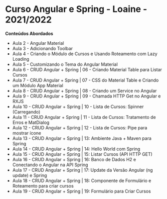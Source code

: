 # Curso Angular e Spring - Loaine - 2021/2022

**Conteúdos Abordados**

 - Aula 2 - Angular Material
 - Aula 3 - Adicionando Toolbar
 - Aula 4 - Criando o Módulo de Cursos e Usando Roteamento com Lazy Loading
 - Aula 5 - Customizando o Tema do Angular Material
 - Aula 6  - CRUD Angular + Spring | 06 - Criando Material Table para Listar Cursos
 - Aula 7  - CRUD Angular + Spring | 07 - CSS do Material Table e Criando um Módulo App Material
 - Aula 8  - CRUD Angular + Spring | 08 - Criando um Service no Angular
 - Aula 9  - CRUD Angular + Spring | 09 - Chamada HTTP Get no Angular e RXJS
 - Aula 10 - CRUD Angular + Spring | 10 - Lista de Cursos: Spinner (Carregando)
 - Aula 11 - CRUD Angular + Spring | 11 - Lista de Cursos: Tratamento de Erros e MatDialog
 - Aula 12 - CRUD Angular + Spring | 12 - Lista de Cursos: Pipe para mostrar ícone
 - Aula 13 - CRUD Angular + Spring | 13: Ambiente Java + Maven para Spring
 - Aula 14 - CRUD Angular + Spring | 14: Hello World com Spring
 - Aula 15 - CRUD Angular + Spring | 15: Listar Cursos (API HTTP GET)
 - Aula 16 - CRUD Angular + Spring | 16: Banco de Dados H2 e Conectando o Angular na API Spring
 - Aula 17 - CRUD Angular + Spring | 17: Update da Versão Angular (ng update) e Spring
 - Aula 18 - CRUD Angular + Spring | 18: Componente de Formulário e Roteamento para criar cursos
 - Aula 19 - CRUD Angular + Spring | 19: Formulário para Criar Cursos
